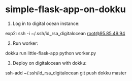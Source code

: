 simple-flask-app-on-dokku
=========================
1. Log in to digital ocean instance:

exp2: ssh -i ~/.ssh/id_rsa_digitalocean root@95.85.49.94

2. Run worker:

dokku run little-flask-app python worker.py

3. Deploy on digitalocean with dokku:

ssh-add ~/.ssh/id_rsa_digitalocean
git push dokku master

